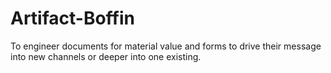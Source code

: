 # Artifact-Boffin
To engineer documents for material value and forms to drive their message into new channels or deeper into one existing.
